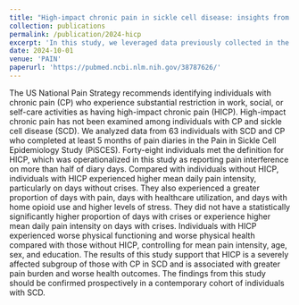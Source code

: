```yaml
---
title: "High-impact chronic pain in sickle cell disease: insights from the Pain in Sickle Cell Epidemiology Study (PiSCES)"
collection: publications
permalink: /publication/2024-hicp
excerpt: 'In this study, we leveraged data previously collected in the landmark PiSCES study to examine the HICP phenotype in SCD. We proposed to compare the pain phenotype and outcomes between those with a HICP-like phenotype, hereafter referred to as the HICP group, with those who had CP but did not have HICP, hereafter referred to as the No-HICP group. We also examined the association between HRQoL outcomes and HICP status.'
date: 2024-10-01
venue: 'PAIN'
paperurl: 'https://pubmed.ncbi.nlm.nih.gov/38787626/'
---
```


The US National Pain Strategy recommends identifying individuals with chronic pain (CP) who experience substantial restriction in work, social, or self-care activities as having high-impact chronic pain (HICP). High-impact chronic pain has not been examined among individuals with CP and sickle cell disease (SCD). We analyzed data from 63 individuals with SCD and CP who completed at least 5 months of pain diaries in the Pain in Sickle Cell Epidemiology Study (PiSCES). Forty-eight individuals met the definition for HICP, which was operationalized in this study as reporting pain interference on more than half of diary days. Compared with individuals without HICP, individuals with HICP experienced higher mean daily pain intensity, particularly on days without crises. They also experienced a greater proportion of days with pain, days with healthcare utilization, and days with home opioid use and higher levels of stress. They did not have a statistically significantly higher proportion of days with crises or experience higher mean daily pain intensity on days with crises. Individuals with HICP experienced worse physical functioning and worse physical health compared with those without HICP, controlling for mean pain intensity, age, sex, and education. The results of this study support that HICP is a severely affected subgroup of those with CP in SCD and is associated with greater pain burden and worse health outcomes. The findings from this study should be confirmed prospectively in a contemporary cohort of individuals with SCD.
